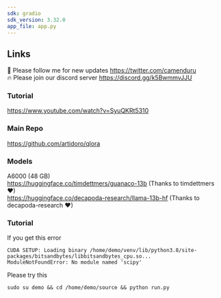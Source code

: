 ```yaml
---
sdk: gradio
sdk_version: 3.32.0
app_file: app.py
---
```


## Links

🐣 Please follow me for new updates https://twitter.com/camenduru <br />
🔥 Please join our discord server https://discord.gg/k5BwmmvJJU

### Tutorial
https://www.youtube.com/watch?v=SyuQKRt5310

### Main Repo
https://github.com/artidoro/qlora

### Models
A6000 (48 GB) <br />
https://huggingface.co/timdettmers/guanaco-13b (Thanks to timdettmers ❤) <br />
https://huggingface.co/decapoda-research/llama-13b-hf  (Thanks to decapoda-research ❤) <br />

### Tutorial

If you get this error 
```
CUDA SETUP: Loading binary /home/demo/venv/lib/python3.8/site-packages/bitsandbytes/libbitsandbytes_cpu.so...
ModuleNotFoundError: No module named 'scipy'
```
Please try this
```
sudo su demo && cd /home/demo/source && python run.py
```
